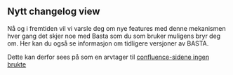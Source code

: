 Nytt changelog view
-------------------

Nå og i fremtiden vil vi varsle deg om nye features med denne mekanismen hver gang det skjer noe med Basta som du som bruker muligens bryr deg om.
Her kan du også se informasjon om tidligere versjoner av BASTA.

Dette kan derfor sees på som en arvtager til [confluence-sidene ingen brukte](http://confluence.adeo.no/display/testsenteret/basta)

